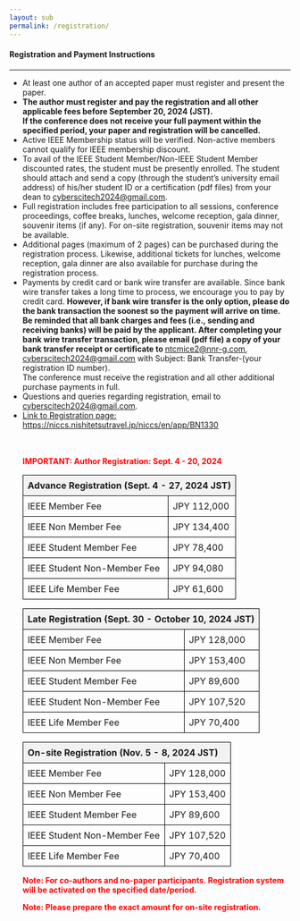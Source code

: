 ```yaml
---
layout: sub
permalink: /registration/
---
```



<style>
        table {
            width: 100%;
            border-collapse: collapse;
        }
        th, td {
            border: 1px solid black;
            padding: 8px;
            text-align: left;
        }
        th {
            background-color: #f2f2f2;
        }
        .important {
            color: red;
            font-weight: bold;
        }
        .highlight {
            background-color: yellow;
        }
    </style>

<h4>Registration and Payment Instructions</h4>
<hr/>
<ul>

<li> At least one author of an accepted paper must register and present the paper. </li>
<li> <b>The author must register and pay the registration and all other applicable fees before September 20, 2024 (JST). <br>If the conference does not receive your full payment within the specified period, your paper and registration will be cancelled.</b> </li>
<li> Active IEEE Membership status will be verified. Non-active members cannot qualify for IEEE membership discount. </li>
<li> To avail of the IEEE Student Member/Non-IEEE Student Member discounted rates, the student must be presently enrolled. The student should attach and send a copy (through the student’s university email address) of his/her student ID or a certification (pdf files) from your dean to <a href="mailto:cyberscitech2024@gmail.com"><u>cyberscitech2024@gmail.com</u></a>. </li>
<li> Full registration includes free participation to all sessions, conference proceedings, coffee breaks, lunches, welcome reception, gala dinner, souvenir items (if any). For on-site registration, souvenir items may not be available. </li>
<li> Additional pages (maximum of 2 pages) can be purchased during the registration process. Likewise, additional tickets for lunches, welcome reception, gala dinner are also available for purchase during the registration process.  </li>
<li> Payments by credit card or bank wire transfer are available. Since bank wire transfer takes a long time to process, we encourage you to pay by credit card. <b>However, if bank wire transfer is the only option, please do the bank transaction the soonest so the payment will arrive on time. Be reminded that all bank charges and fees (i.e., sending and receiving banks) will be paid by the applicant. After completing your bank wire transfer transaction, please email (pdf file) a copy of your bank transfer receipt or certificate to </b> <a href="mailto:ntcmice2@nnr-g.com"><u>ntcmice2@nnr-g.com</u></a>, <a href="mailto:cyberscitech2024@gmail.com"><u>cyberscitech2024@gmail.com</u></a> with Subject: Bank Transfer-(your registration ID number). <br>The conference must receive the registration and all other additional purchase payments in full. </li>
<li> Questions and queries regarding registration, email to <a href="mailto:cyberscitech2024@gmail.com"><u>cyberscitech2024@gmail.com</u></a>. 
</li>
<li><a href="https://niccs.nishitetsutravel.jp/niccs/en/app/BN1330" target=_new><u>Link to Registration page: https://niccs.nishitetsutravel.jp/niccs/en/app/BN1330</u></a></li>


<br>
<br>

 <p><span class="important">IMPORTANT: Author Registration: Sept. 4 - 20, 2024</span><br>
    <table>
        <tr>
            <th colspan="2">Advance Registration (Sept. 4 - 27, 2024 JST)</th>
        </tr>
        <tr>
            <td>IEEE Member Fee</td>
            <td>JPY 112,000</td>
        </tr>
        <tr>
            <td>IEEE Non Member Fee</td>
            <td>JPY 134,400</td>
        </tr>
        <tr>
            <td>IEEE Student Member Fee</td>
            <td>JPY 78,400</td>
        </tr>
        <tr>
            <td>IEEE Student Non-Member Fee</td>
            <td>JPY 94,080</td>
        </tr>
        <tr>
            <td>IEEE Life Member Fee</td>
            <td>JPY 61,600</td>
        </tr>
    </table>

<table>
        <tr>
            <th colspan="2">Late Registration (Sept. 30 - October 10, 2024 JST)</th>
        </tr>
        <tr>
            <td>IEEE Member Fee</td>
            <td>JPY 128,000</td>
        </tr>
        <tr>
            <td>IEEE Non Member Fee</td>
            <td>JPY 153,400</td>
        </tr>
        <tr>
            <td>IEEE Student Member Fee</td>
            <td>JPY 89,600</td>
        </tr>
        <tr>
            <td>IEEE Student Non-Member Fee</td>
            <td>JPY 107,520</td>
        </tr>
        <tr>
            <td>IEEE Life Member Fee</td>
            <td>JPY 70,400</td>
        </tr>
    </table>

<table>
        <tr>
            <th colspan="2">On-site Registration (Nov. 5 - 8, 2024 JST)</th>
        </tr>
        <tr>
            <td>IEEE Member Fee</td>
            <td>JPY 128,000</td>
        </tr>
        <tr>
            <td>IEEE Non Member Fee</td>
            <td>JPY 153,400</td>
        </tr>
        <tr>
            <td>IEEE Student Member Fee</td>
            <td>JPY 89,600</td>
        </tr>
        <tr>
            <td>IEEE Student Non-Member Fee</td>
            <td>JPY 107,520</td>
        </tr>
        <tr>
            <td>IEEE Life Member Fee</td>
            <td>JPY 70,400</td>
        </tr>
    </table>

<p class="important">Note: For co-authors and no-paper participants. Registration system will be activated on the specified date/period.</p>
<p class="important">Note: Please prepare the exact amount for on-site registration.</p>
